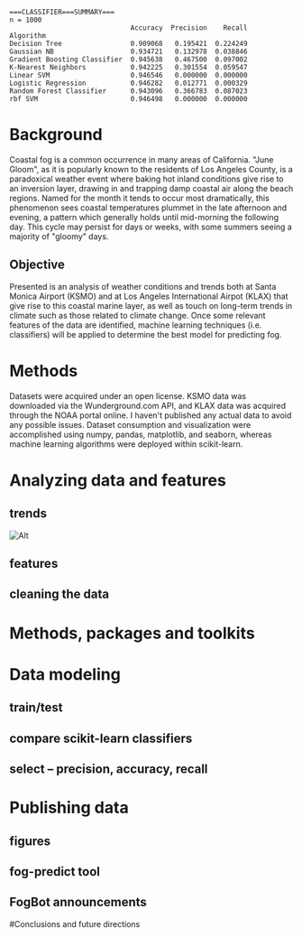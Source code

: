 
```
===CLASSIFIER===SUMMARY===
n = 1000
                              Accuracy  Precision    Recall
Algorithm                                                  
Decision Tree                 0.909068   0.195421  0.224249
Gaussian NB                   0.934721   0.132978  0.038846
Gradient Boosting Classifier  0.945638   0.467500  0.097002
K-Nearest Neighbors           0.942225   0.301554  0.059547
Linear SVM                    0.946546   0.000000  0.000000
Logistic Regression           0.946282   0.012771  0.000329
Random Forest Classifier      0.943096   0.366783  0.087023
rbf SVM                       0.946498   0.000000  0.000000
```

# Background
Coastal fog is a common occurrence in many areas of California. "June Gloom", as it is popularly known to the residents of Los Angeles County, is a paradoxical weather event where baking hot inland conditions give rise to an inversion layer, drawing in and trapping damp coastal air along the beach regions. Named for the month it tends to occur most dramatically, this phenomenon sees coastal temperatures plummet in the late afternoon and evening, a pattern which generally holds until mid-morning the following day. This cycle may persist for days or weeks, with some summers seeing a majority of "gloomy" days.

## Objective
Presented is an analysis of weather conditions and trends both at Santa Monica Airport (KSMO) and at Los Angeles International Airpot (KLAX) that give rise to this coastal marine layer, as well as touch on long-term trends in climate such as those related to climate change. Once some relevant features of the data are identified, machine learning techniques (i.e. classifiers) will be applied to determine the best model for predicting fog.

# Methods
Datasets were acquired under an open license. KSMO data was downloaded via the Wunderground.com API, and KLAX data was acquired through the NOAA portal online. I haven't published any actual data to avoid any possible issues. Dataset consumption and visualization were accomplished using numpy, pandas, matplotlib, and seaborn, whereas machine learning algorithms were deployed within scikit-learn.

# Analyzing data and features
## trends
![Alt](https://github.com/samcotten/coastal-climate-analysis/issues/2#issue-359562144)


## features
## cleaning the data

# Methods, packages and toolkits


# Data modeling
## train/test
## compare scikit-learn classifiers
## select – precision, accuracy, recall

# Publishing data
## figures
## fog-predict tool
## FogBot announcements

#Conclusions and future directions

